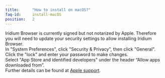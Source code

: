 ```yaml
---
title:		"How to install on macOS?"
faq-id:		install-macOS
position:	2
---
```

Iridium Browser is currently signed but not notarized by Apple. Therefore you will need to update your 
security settings to allow installing Iridium Browser.   
In "System Preferences", click "Security & Privacy", then click "General".   
Click the "lock" and enter your password to make changes.   
Select "App Store and identified developers" under the header “Allow apps downloaded from”.   
Further details can be found at [Apple support](https://support.apple.com/en-us/HT202491 "Apple support").
